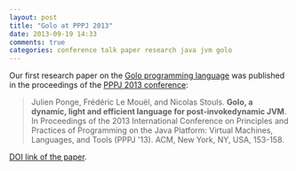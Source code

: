 ```yaml
---
layout: post
title: "Golo at PPPJ 2013"
date: 2013-09-19 14:33
comments: true
categories: conference talk paper research java jvm golo
---
```


Our first research paper on the [Golo programming language](http://golo-lang.org/) was published in the proceedings of the [PPPJ 2013 conference](http://pppj2013.dhbw.de/conference-pppj2013.html):

> Julien Ponge, Frédéric Le Mouël, and Nicolas Stouls. **Golo, a dynamic, light and efficient language for post-invokedynamic JVM**. In Proceedings of the 2013 International Conference on Principles and Practices of Programming on the Java Platform: Virtual Machines, Languages, and Tools (PPPJ '13). ACM, New York, NY, USA, 153-158.

[DOI link of the paper](http://dx.doi.org/10.1145/2500828.2500844).

<script async class="speakerdeck-embed" data-id="fa415880fdcf0130f6d8022f0de05eea" data-ratio="1.77777777777778" src="//speakerdeck.com/assets/embed.js"></script>

